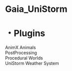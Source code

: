 # Gaia_UniStorm

# ・Plugins<br>
AnimX Animals<br>
PostProcessing<br>
Procedural Worlds<br>
UniStorm Weather System<br>
